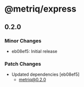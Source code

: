 # @metriq/express

## 0.2.0

### Minor Changes

- eb08ef5: Initial release

### Patch Changes

- Updated dependencies [eb08ef5]
    - metriq@0.2.0
